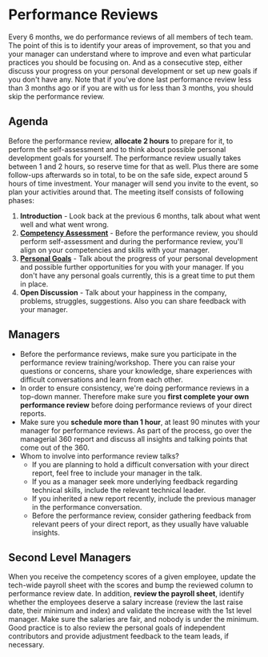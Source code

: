 # Performance Reviews

Every 6 months, we do performance reviews of all members of tech team. The point of this is to identify your areas of improvement, so that you and your manager can understand where to improve and even what particular practices you should be focusing on. And as a consecutive step, either discuss your progress on your personal development or set up new goals if you don't have any. Note that if you've done last performance review less than 3 months ago or if you are with us for less than 3 months, you should skip the performance review.

## Agenda

Before the performance review, **allocate 2 hours** to prepare for it, to perform the self-assessment and to think about possible personal development goals for yourself. The performance review usually takes between 1 and 2 hours, so reserve time for that as well. Plus there are some follow-ups afterwards so in total, to be on the safe side, expect around 5 hours of time investment. Your manager will send you invite to the event, so plan your activities around that. The meeting itself consists of following phases:

1. **Introduction** - Look back at the previous 6 months, talk about what went well and what went wrong.
1. **[Competency Assessment](competency-assessment.md)** - Before the performance review, you should perform self-assessment and during the performance review, you'll align on your competencies and skills with your manager.
1. **[Personal Goals](personal-goals.md)** - Talk about the progress of your personal development and possible further opportunities for you with your manager. If you don't have any personal goals currently, this is a great time to put them in place.
1. **Open Discussion** - Talk about your happiness in the company, problems, struggles, suggestions. Also you can share feedback with your manager.

## Managers

- Before the performance reviews, make sure you participate in the performance review training/workshop. There you can raise your questions or concerns, share your knowledge, share experiences with difficult conversations and learn from each other.
- In order to ensure consistency, we're doing performance reviews in a top-down manner. Therefore make sure you **first complete your own performance review** before doing performance reviews of your direct reports.
- Make sure you **schedule more than 1 hour**, at least 90 minutes with your manager for performance reviews. As part of the process, go over the managerial 360 report and discuss all insights and talking points that come out of the 360.
- Whom to involve into performance review talks?
  - If you are planning to hold a difficult conversation with your direct report, feel free to include your manager in the talk.
  - If you as a manager seek more underlying feedback regarding technical skills, include the relevant technical leader.
  - If you inherited a new report recently, include the previous manager in the performance conversation.
  - Before the performance review, consider gathering feedback from relevant peers of your direct report, as they usually have valuable insights.

## Second Level Managers

When you receive the competency scores of a given employee, update the tech-wide payroll sheet with the scores and bump the reviewed column to performance review date. In addition, **review the payroll sheet**, identify whether the employees deserve a salary increase (review the last raise date, their minimum and index) and validate the increase with the 1st level manager. Make sure the salaries are fair, and nobody is under the minimum. Good practice is to also review the personal goals of independent contributors and provide adjustment feedback to the team leads, if necessary.
